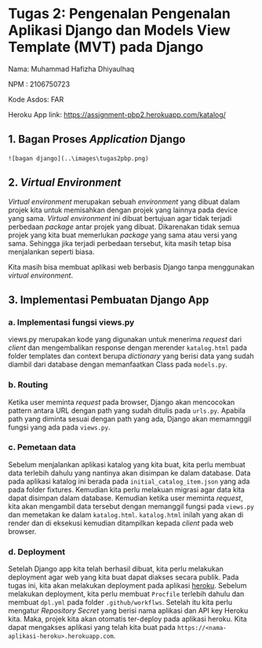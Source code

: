 # Tugas 2: Pengenalan Pengenalan Aplikasi Django dan Models View Template (MVT) pada Django

Nama: Muhammad Hafizha Dhiyaulhaq

NPM : 2106750723

Kode Asdos: FAR

Heroku App link: https://assignment-pbp2.herokuapp.com/katalog/

## 1. Bagan Proses *Application* Django
    ![bagan django](..\images\tugas2pbp.png)

## 2. *Virtual Environment*
*Virtual environment* merupakan sebuah *environment* yang dibuat dalam projek kita untuk memisahkan dengan projek yang lainnya pada device yang sama. *Virtual environment* ini dibuat bertujuan agar tidak terjadi perbedaan *package* antar projek yang dibuat. Dikarenakan tidak semua projek yang kita buat memerlukan *package* yang sama atau versi yang sama. Sehingga jika terjadi perbedaan tersebut, kita masih tetap bisa menjalankan seperti biasa.

Kita masih bisa membuat aplikasi web berbasis Django tanpa menggunakan *virtual environment*.

## 3. Implementasi Pembuatan Django App

### a. Implementasi fungsi views.py 

views.py merupakan kode yang digunakan untuk menerima *request* dari *client* dan mengembalikan response dengan merender `katalog.html` pada folder templates dan context berupa *dictionary* yang berisi data yang sudah diambil dari database dengan memanfaatkan Class pada `models.py`.

### b. Routing

Ketika user meminta *request* pada browser, Django akan mencocokan pattern antara URL dengan path yang sudah ditulis pada `urls.py`. Apabila path yang diminta sesuai dengan path yang ada, Django akan memamnggil fungsi yang ada pada `views.py`.

### c. Pemetaan data

Sebelum menjalankan aplikasi katalog yang kita buat, kita perlu membuat data terlebih dahulu yang nantinya akan disimpan ke dalam database. Data pada aplikasi katalog ini berada pada `initial_catalog_item.json` yang ada pada folder fixtures. Kemudian kita perlu melakuan migrasi agar data kita dapat disimpan dalam database. Kemudian ketika user meminta *request*, kita akan mengambil data tersebut dengan memanggil fungsi pada `views.py` dan memetakan ke dalam `katalog.html`. `katalog.html` inilah yang akan di render dan di eksekusi kemudian ditampilkan kepada *client* pada web browser. 

### d. Deployment

Setelah Django app kita telah berhasil dibuat, kita perlu melakukan deployment agar web yang kita buat dapat diakses secara publik. Pada tugas ini, kita akan melakukan deployment pada aplikasi [heroku](www.heroku.com). Sebelum melakukan deployment, kita perlu membuat `Procfile` terlebih dahulu dan membuat `dpl.yml` pada folder `.github/workflws`. Setelah itu kita perlu mengatur *Repository Secret* yang berisi nama aplikasi dan API key Heroku kita. Maka, projek kita akan otomatis ter-deploy pada aplikasi heroku. Kita dapat mengakses aplikasi yang telah kita buat pada `https://<nama-aplikasi-heroku>.herokuapp.com`.





